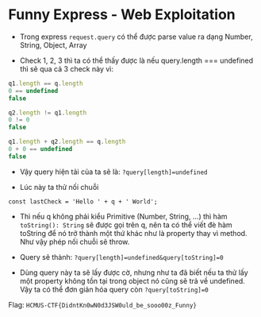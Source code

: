 # Funny Express - Web Exploitation

- Trong express `request.query` có thể được parse value ra dạng Number, String, Object, Array

- Check 1, 2, 3 thì ta có thể thấy được là nếu query.length === undefined thì sẽ qua cả 3 check này vì:

```js
q1.length == q.length
0 == undefined
false

q2.length != q1.length
0 != 0
false

q1.length + q2.length == q.length
0 + 0 == undefined
false
```

- Vậy query hiện tải của ta sẽ là: `?query[length]=undefined`

- Lúc này ta thử nối chuỗi

```
const lastCheck = 'Hello ' + q + ' World';
```

- Thì nếu q không phải kiểu Primitive (Number, String, ...) thì hàm `toString(): String` sẽ được gọi trên q, nên ta có thể viết đè hàm toString để nó trở thành một thứ khác như là property thay vì method. Như vậy phép nối chuỗi sẽ throw.

- Query sẽ thành: `?query[length]=undefined&query[toString]=0`

- Dùng query này ta sẽ lấy được cờ, nhưng như ta đã biết nếu ta thử lấy một property không tồn tại trong object nó cũng sẽ trả về undefined. Vậy ta có thể đơn giản hóa query còn `?query[toString]=0`

Flag: `HCMUS-CTF{DidntKn0wN0d3JSW0uld_be_sooo00z_Funny}`
